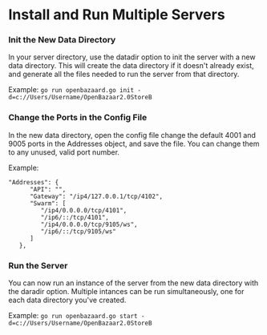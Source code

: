 Install and Run Multiple Servers
=========================

### Init the New Data Directory

In your server directory, use the datadir option to init the server with a new data directory. This will create the data directory if it doesn't already exist, and generate all the files needed to run the server from that directory. 

Example:
`go run openbazaard.go init -d=c://Users/Username/OpenBazaar2.0StoreB`

### Change the Ports in the Config File

In the new data directory, open the config file change the default 4001 and 9005 ports in the Addresses object, and save the file. You can change them to any unused, valid port number. 

Example:
```
"Addresses": {
      "API": "",
      "Gateway": "/ip4/127.0.0.1/tcp/4102",
      "Swarm": [
         "/ip4/0.0.0.0/tcp/4101",
         "/ip6/::/tcp/4101",
         "/ip4/0.0.0.0/tcp/9105/ws",
         "/ip6/::/tcp/9105/ws"
      ]
   },
   ```

### Run the Server

You can now run an instance of the server from the new data directory with the daradir option. Multiple intances can be run simultaneously, one for each data directory you've created.

Example:
`go run openbazaard.go start -d=c://Users/Username/OpenBazaar2.0StoreB`
